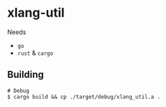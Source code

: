 # xlang-util

Needs

- `go`
- `rust` & `cargo`

## Building

```
# Debug
$ cargo build && cp ./target/debug/xlang_util.a .
```
